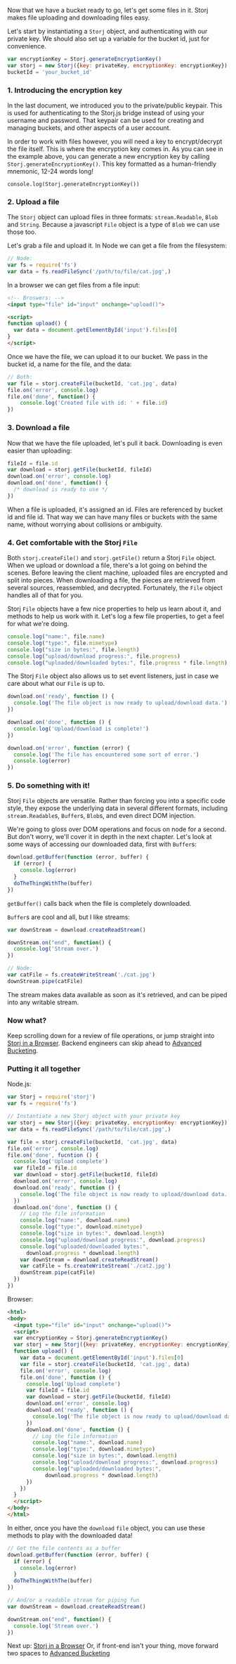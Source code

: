 Now that we have a bucket ready to go, let's get some files in it. Storj makes
file uploading and downloading files easy.

Let's start by instantiating a `Storj` object, and authenticating with our
private key. We should also set up a variable for the bucket id, just for
convenience.

```javascript
var encryptionKey = Storj.generateEncryptionKey()
var storj = new Storj({key: privateKey, encryptionKey: encryptionKey})
bucketId = 'your_bucket_id'
```

### 1. Introducing the encryption key

In the last document, we introduced you to the private/public keypair. This is
used for authenticating to the Storj.js bridge instead of using your username
and password. That keypair can be used for creating and managing buckets, and
other aspects of a user account.

In order to work with files however, you will need a key to encrypt/decrypt the
file itself. This is where the encryption key comes in. As you can see in the
example above, you can generate a new encryption key by calling
`Storj.generateEncryptionKey()`. This key formatted as a human-friendly
mnemonic, 12-24 words long!

```
console.log(Storj.generateEncryptionKey())
```

### 2. Upload a file
The `Storj` object can upload files in three formats: `stream.Readable`,
`Blob` and `String`. Because a javascript `File` object is a type of `Blob` we
can use those too.

Let's grab a file and upload it. In Node we can get a file from the filesystem:

```javascript
// Node:
var fs = require('fs')
var data = fs.readFileSync('/path/to/file/cat.jpg',)
```

In a browser we can get files from a file input:

```html
<!-- Broswers: -->
<input type="file" id="input" onchange="upload()">

<script>
function upload() {
  var data = document.getElementById('input').files[0]
}
</script>
```

Once we have the file, we can upload it to our bucket. We pass in the bucket
id, a name for the file, and the data:

```javascript
// Both:
var file = storj.createFile(bucketId, 'cat.jpg', data)
file.on('error', console.log)
file.on('done', function() {
    console.log('Created file with id: ' + file.id)
})

```

### 3. Download a file

Now that we have the file uploaded, let's pull it back. Downloading is even
easier than uploading:

```javascript
fileId = file.id
var download = storj.getFile(bucketId, fileId)
download.on('error', console.log)
download.on('done', function() {
  /* download is ready to use */
})
```

When a file is uploaded, it's assigned an id. Files are referenced by bucket id
and file id. That way we can have many files or buckets with the same name,
without worrying about collisions or ambiguity.

### 4. Get comfortable with the Storj `File`

Both `storj.createFile()` and `storj.getFile()` return a Storj `File` object.
When we upload or download a file, there's a lot going on behind the scenes.
Before leaving the client machine, uploaded files are encrypted and split into
pieces. When downloading a file, the pieces are retrieved from several sources,
reassembled, and decrypted. Fortunately, the `File` object handles all of that
for you.

Storj `File` objects have a few nice properties to help us learn about it, and
methods to help us work with it. Let's log a few file properties, to get a feel
for what we're doing.

```javascript
console.log("name:", file.name)
console.log("type:", file.mimetype)
console.log("size in bytes:", file.length)
console.log("upload/download progress:", file.progress)
console.log("uploaded/downloaded bytes:", file.progress * file.length)
```

The Storj `File` object also allows us to set event listeners, just in case we
care about what our `File` is up to.

```javascript
download.on('ready', function () {
  console.log('The file object is now ready to upload/download data.')
})

download.on('done', function () {
  console.log('Upload/download is complete!')
})

download.on('error', function (error) {
  console.log('The file has encountered some sort of error.')
  console.log(error)
})
```

### 5. Do something with it!

Storj `File` objects are versatile. Rather than forcing you into a specific
code style, they expose the underlying data in several different formats,
including `stream.Readable`s, `Buffer`s, `Blob`s, and even direct DOM injection.

We're going to gloss over DOM operations and focus on node for a second.
But don't worry, we'll cover it in depth in the next chapter. Let's look at
some ways of accessing our downloaded data, first with `Buffer`s:

```javascript
download.getBuffer(function (error, buffer) {
  if (error) {
    console.log(error)
  }
  doTheThingWithThe(buffer)
})
```

`getBuffer()` calls back when the file is completely downloaded.

`Buffer`s are cool and all, but I like streams:

```javascript
var downStream = download.createReadStream()

downStream.on("end", function() {
  console.log('Stream over.')
})

// Node:
var catFile = fs.createWriteStream('./cat.jpg')
downStream.pipe(catFile)
```

The stream makes data available as soon as it's retrieved, and can be piped
into any writable stream.

### Now what?

Keep scrolling down for a review of file operations, or jump straight into
[Storj in a Browser](04-browser.md). Backend engineers can skip ahead to
[Advanced Bucketing](05-bucket-ops.md).

### Putting it all together

Node.js:

```javascript
var Storj = require('storj')
var fs = require('fs')

// Instantiate a new Storj object with your private key
var storj = new Storj({key: privateKey, encryptionKey: encryptionKey})
var data = fs.readFileSync('/path/to/file/cat.jpg',)

var file = storj.createFile(bucketId, 'cat.jpg', data)
file.on('error', console.log)
file.on('done', fucntion () {
  console.log('Upload complete')
  var fileId = file.id
  var download = storj.getFile(bucketId, fileId)
  download.on('error', console.log)
  download.on('ready', function () {
    console.log('The file object is now ready to upload/download data.')
  })
  download.on('done', function () {
    // Log the file information
    console.log("name:", download.name)
    console.log("type:", download.mimetype)
    console.log("size in bytes:", download.length)
    console.log("upload/download progress:", download.progress)
    console.log("uploaded/downloaded bytes:",
      download.progress * download.length)
    var downStream = download.createReadStream()
    var catFile = fs.createWriteStream('./cat2.jpg')
    downStream.pipe(catFile)
  })
})
```

Browser:

```html
<html>
<body>
  <input type="file" id="input" onchange="upload()">
  <script>
  var encryptionKey = Storj.generateEncryptionKey()
  var storj = new Storj({key: privateKey, encryptionKey: encryptionKey})
  function upload() {
    var data = document.getElementById('input').files[0]
    var file = storj.createFile(bucketId, 'cat.jpg', data)
    file.on('error', console.log)
    file.on('done', function () {
      console.log('Upload complete')
      var fileId = file.id
      var download = storj.getFile(bucketId, fileId)
      download.on('error', console.log)
      download.on('ready', function () {
        console.log('The file object is now ready to upload/download data.')
      })
      download.on('done', function () {
        // Log the file information
        console.log("name:", download.name)
        console.log("type:", download.mimetype)
        console.log("size in bytes:", download.length)
        console.log("upload/download progress:", download.progress)
        console.log("uploaded/downloaded bytes:",
            download.progress * download.length)
      })
    })
  }
  </script>
</body>
</html>
```

In either, once you have the `download` `file` object, you can use these
methods to play with the downloaded data!

```javascript
// Get the file contents as a buffer
download.getBuffer(function (error, buffer) {
  if (error) {
    console.log(error)
  }
  doTheThingWithThe(buffer)
})

// And/or a readable stream for piping fun
var downStream = download.createReadStream()

downStream.on("end", function() {
  console.log('Stream over.')
})
```

Next up: [Storj in a Browser](04-browser.md)
Or, if front-end isn't your thing, move forward two spaces to
[Advanced Bucketing](05-bucket-ops.md)
